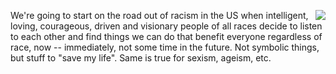 <img src="http://scripting.com/images/2019/11/14/weTryHarder.png" border="0" align="right">We're going to start on the road out of racism in the US when intelligent, loving, courageous, driven and visionary people of all races decide to listen to each other and find things we can do that benefit everyone regardless of race, now -- immediately, not some time in the future. Not symbolic things, but stuff to "save my life". Same is true for sexism, ageism, etc.
